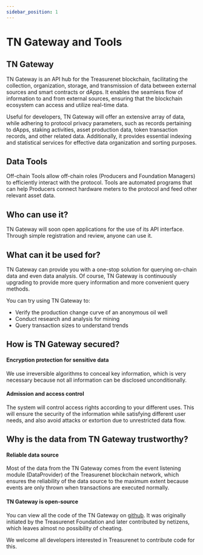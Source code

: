 ```yaml
---
sidebar_position: 1
---
```


# TN Gateway and Tools

## TN Gateway

TN Gateway is an API hub for the Treasurenet blockchain, facilitating the collection, organization, storage, and transmission of data between external sources and smart contracts or dApps. It enables the seamless flow of information to and from external sources, ensuring that the blockchain ecosystem can access and utilize real-time data.

Useful for developers, TN Gateway will offer an extensive array of data, while adhering to protocol privacy parameters, such as records pertaining to dApps, staking activities, asset production data, token transaction records, and other related data. Additionally, it provides essential indexing and statistical services for effective data organization and sorting purposes.

## Data Tools

Off-chain Tools allow off-chain roles (Producers and Foundation Managers) to efficiently interact with the protocol. Tools are automated programs that can help Producers connect hardware meters to the protocol and feed other relevant asset data.

## Who can use it?

TN Gateway will soon open applications for the use of its API interface. Through simple registration and review, anyone can use it.

## What can it be used for?

TN Gateway can provide you with a one-stop solution for querying on-chain data and even data analysis. Of course, TN Gateway is continuously upgrading to provide more query information and more convenient query methods.

You can try using TN Gateway to:

- Verify the production change curve of an anonymous oil well
- Conduct research and analysis for mining
- Query transaction sizes to understand trends

## How is TN Gateway secured?

#### Encryption protection for sensitive data

We use irreversible algorithms to conceal key information, which is very necessary because not all information can be disclosed unconditionally.

#### Admission and access control

The system will control access rights according to your different uses. This will ensure the security of the information while satisfying different user needs, and also avoid attacks or extortion due to unrestricted data flow.

## Why is the data from TN Gateway trustworthy?

#### Reliable data source

Most of the data from the TN Gateway comes from the event listening module (DataProvider) of the Treasurenet blockchain network, which ensures the reliability of the data source to the maximum extent because events are only thrown when transactions are executed normally.

#### TN Gateway is open-source

You can view all the code of the TN Gateway on [github](https://github.com/treasurenetprotocol). It was originally initiated by the Treasurenet Foundation and later contributed by netizens, which leaves almost no possibility of cheating.

We welcome all developers interested in Treasurenet to contribute code for this.
